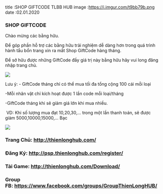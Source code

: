 title :SHOP GIFTCODE TLBB HUB
image :https://i.imgur.com/t9bb79b.png
date  :02.01.2020

### SHOP GIFTCODE

Chào mừng các bằng hữu.

Để góp phần hỗ trợ các bằng hữu trải nghiệm dễ dàng hơn trong quá trình hành tẩu bổn trang xin ra mắt Shop GiftCode hàng tháng.

Để sở hữu được những  GiftCode đầy giá trị này bằng hữu hãy vui long đăng nhập trang chủ.

![](https://i.imgur.com/GBVpGKi.png)

Lưu ý:   -     GiftCode tháng chỉ có thể mua tối đa tổng cộng 100 cái mỗi loại

-Mỗi nhân vật chỉ kích hoạt được 1 lần code mỗi loại/tháng

-GiftCode tháng khi sẽ giảm giá lớn khi mua nhiều.

 VD: Khi số lượng mua đạt 10,20,30,... trong một lần thanh toán, sẽ được giảm     5000,10000,15000,... Bạc



 ![](https://i.imgur.com/t9bb79b.png)
 
 
 

### Trang Chủ: http://thienlonghub.com/

### Đăng Ký: http://psp.thienlonghub.com/register/

### Tải Game: http://thienlonghub.com/Download/

### Group FB: https://www.facebook.com/groups/GroupThienLongHUB/
